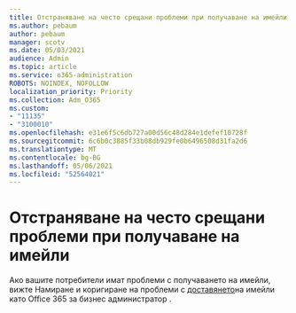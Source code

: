 ```yaml
---
title: Отстраняване на често срещани проблеми при получаване на имейли
ms.author: pebaum
author: pebaum
manager: scotv
ms.date: 05/03/2021
audience: Admin
ms.topic: article
ms.service: o365-administration
ROBOTS: NOINDEX, NOFOLLOW
localization_priority: Priority
ms.collection: Adm_O365
ms.custom:
- "11135"
- "3100010"
ms.openlocfilehash: e31e6f5c6db727a00d56c48d284e1defef10728f
ms.sourcegitcommit: 6c6b0c3885f33b08db929fe0b6496508d31fa2d6
ms.translationtype: MT
ms.contentlocale: bg-BG
ms.lasthandoff: 05/06/2021
ms.locfileid: "52564021"
---
```

# <a name="troubleshooting-common-email-receiving-issues"></a>Отстраняване на често срещани проблеми при получаване на имейли

Ако вашите потребители имат проблеми с получаването на имейли, вижте Намиране и коригиране на проблеми с [доставянето](https://docs.microsoft.com/exchange/troubleshoot/email-delivery/email-delivery-issues)на имейли като Office 365 за бизнес администратор .